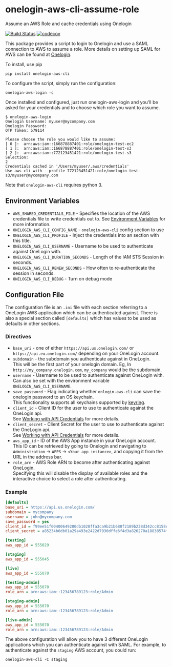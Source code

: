 # onelogin-aws-cli-assume-role
Assume an AWS Role and cache credentials using Onelogin

[![Build Status](https://travis-ci.org/physera/onelogin-aws-cli.svg?branch=master)](https://travis-ci.org/physera/onelogin-aws-cli)
[![codecov](https://codecov.io/gh/physera/onelogin-aws-cli/branch/master/graph/badge.svg)](https://codecov.io/gh/physera/onelogin-aws-cli)

This package provides a script to login to Onelogin and use a SAML connection
to AWS to assume a role. More details on setting up SAML for AWS can be found
at [Onelogin](https://support.onelogin.com/hc/en-us/articles/201174164-Configuring-SAML-for-Amazon-Web-Services-AWS-Single-Role).

To install, use pip

```shell
pip install onelogin-aws-cli
```

To configure the script, simply run the configuration:

```shell
onelogin-aws-login -c
```
Once installed and configured, just run onelogin-aws-login and you'll be asked for your credentials and to choose which role you want to assume.

```shell
$ onelogin-aws-login
Onelogin Username: myuser@mycompany.com
Onelogin Password:
OTP Token: 579114

Please choose the role you would like to assume:
[ 0 ]:  arn:aws:iam::166878887401:role/onelogin-test-ec2
[ 1 ]:  arn:aws:iam::166878887401:role/onelogin-test-s3
[ 2 ]:  arn:aws:iam::772123451421:role/onelogin-test-s3
Selection:
2
Credentials cached in '/Users/myuser/.aws/credentials'
Use aws cli with --profile 772123451421:role/onelogin-test-s3/myuser@mycompany.com
```
Note that `onelogin-aws-cli` requires python 3.

## Environment Variables

 - `AWS_SHARED_CREDENTIALS_FILE` - Specifies the location of the AWS credentials
 file to write credentials out to. See
 [Environment Variables](https://docs.aws.amazon.com/cli/latest/userguide/cli-environment.html)
 for more information.
 - `ONELOGIN_AWS_CLI_CONFIG_NAME` - `onelogin-aws-cli` config section to use
 - `ONELOGIN_AWS_CLI_PROFILE` - Inject the credentials into an section with
 this title.
 - `ONELOGIN_AWS_CLI_USERNAME` - Username to be used to authenticate against
 OneLogin with.
 - `ONELOGIN_AWS_CLI_DURATION_SECONDS` - Length of the IAM STS Session in
 seconds.
 - `ONELOGIN_AWS_CLI_RENEW_SECONDS` - How often to re-authenticate the session
 in seconds.
 - `ONELOGIN_AWS_CLI_DEBUG` - Turn on debug mode
 
## Configuration File

The configuration file is an `.ini` file with each section referring to a 
OneLogin AWS application which can be authenticated against. There is also a 
special section called `[defaults]` which has values to be used as defaults in
other sections.

### Directives

- `base_uri` - one of either `https://api.us.onelogin.com/` or `https://api.eu.onelogin.com/`
  depending on your OneLogin account.
- `subdomain` - the subdomain you authenticate against in OneLogin.  
  This will be the first part of your onelogin domain.
  Eg, In `http://my_company.onelogin.com`, `my_company` would be the subdomain.
- `username` - Username to be used to authenticate against OneLogin with.  
  Can also be set with the environment variable `ONELOGIN_AWS_CLI_USERNAME`.
- `save_password`  - Flag indicating whether `onlogin-aws-cli` can save the
  onelogin password to an OS keychain.  
  This functionality supports all keychains supported by
  [keyring](https://pypi.python.org/pypi/keyring).
- `client_id` - Client ID for the user to use to authenticate against the
  OneLogin api.  
  See [Working with API Credentials](https://developers.onelogin.com/api-docs/1/getting-started/working-with-api-credentials)
  for more details.
- `client_secret` - Client Secret for the user to use to authenticate against
  the OneLogin api.  
  See [Working with API Credentials](https://developers.onelogin.com/api-docs/1/getting-started/working-with-api-credentials)
  for more details.
- `aws_app_id` - ID of the AWS App instance in your OneLogin account.  
  This ID can be retrieved by going to Onelogin and navigating to
  `Administration` -> `APPS` -> `<Your app instance>`,
  and copying it from the URL in the address bar.
- `role_arn` - AWS Role ARN to become after authenticating against OneLogin.  
  Specifying this will disable the display of available roles and the
  interactive choice to select a role after authenticating.

### Example

```ini
[defaults]
base_uri = https://api.us.onelogin.com/
subdomain = mycompany
username = john@mycompany.com
save_password = yes
client_id = f99ee51f00400649280db1028ffa3ca9b21b680f2189b238d342cc8158c401c7
client_secret = a85234b6db01a29a493e2422d7930dffe6f4d3a826270a18838574f6b8ef7c3e

[testing]
aws_app_id = 555029

[staging]
aws_app_id = 555045

[live]
aws_app_id = 555070

[testing-admin]
aws_app_id = 555070
role_arn = arn:aws:iam::123456789123:role/Admin

[staging-admin]
aws_app_id = 555070
role_arn = arn:aws:iam::123456789123:role/Admin

[live-admin]
aws_app_id = 555070
role_arn = arn:aws:iam::123456789123:role/Admin
```

The above configuration will allow you to have 3 different OneLogin
applications which you can authenticate against with SAML. For example, to 
authenticate against the `staging` AWS account, you could run:

    onelogin-aws-cli -C staging
